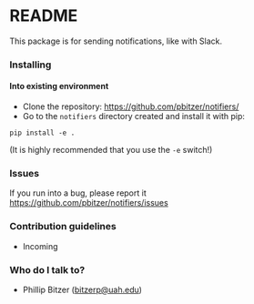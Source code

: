 # README #

This package is for sending notifications, like with Slack. 

### Installing ###

#### Into existing environment ####

* Clone the repository: <https://github.com/pbitzer/notifiers/>
* Go to the `notifiers` directory created and install it with pip:
```
pip install -e .
```
(It is highly recommended that you use the `-e` switch!)

### Issues ###
If you run into a bug, please report it <https://github.com/pbitzer/notifiers/issues>

### Contribution guidelines ###

* Incoming

### Who do I talk to? ###

* Phillip Bitzer (bitzerp@uah.edu)
